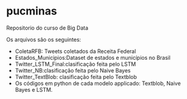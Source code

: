 # pucminas
Repositorio do curso de Big Data

Os arquivos são os seguintes:

- ColetaRFB: Tweets coletados da Receita Federal
- Estados_Municipios:Dataset de estados e municípios no Brasil
- Twitter_LSTM_Final:clasificação feita pelo LSTM
- Twitter_NB:clasificação feita pelo Naive Bayes
- Twitter_TextBlob: clasificação feita pelo Textblob
- Os códigos em python de cada modelo applicado: Textblob, Naive Bayes e LSTM.
